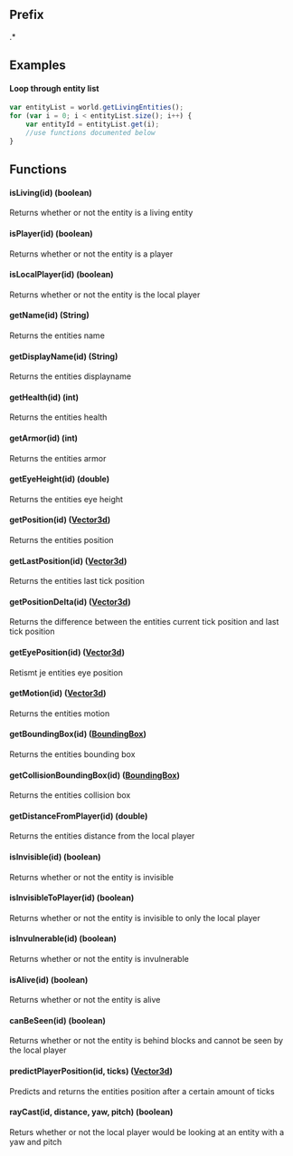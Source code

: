 ## Prefix
.*

## Examples
#### Loop through entity list
```javascript
var entityList = world.getLivingEntities();
for (var i = 0; i < entityList.size(); i++) {
    var entityId = entityList.get(i);
    //use functions documented below
}
```

## Functions
#### isLiving(id) (boolean)
Returns whether or not the entity is a living entity
#### isPlayer(id) (boolean)
Returns whether or not the entity is a player
#### isLocalPlayer(id) (boolean)
Returns whether or not the entity is the local player
#### getName(id) (String)
Returns the entities name
#### getDisplayName(id) (String)
Returns the entities displayname
#### getHealth(id) (int)
Returns the entities health
#### getArmor(id) (int)
Returns the entities armor
#### getEyeHeight(id) (double)
Returns the entities eye height
#### getPosition(id) ([Vector3d](./classes/Vector3d.md))
Returns the entities position
#### getLastPosition(id) ([Vector3d](./classes/Vector3d.md))
Returns the entities last tick position
#### getPositionDelta(id) ([Vector3d](./classes/Vector3d.md))
Returns the difference between the entities current tick position and last tick position
#### getEyePosition(id) ([Vector3d](./classes/Vector3d.md))
Retismt je entities eye position 
#### getMotion(id) ([Vector3d](./classes/Vector3d.md))
Returns the entities motion
#### getBoundingBox(id) ([BoundingBox](./classes/BoundingBox.md))
Returns the entities bounding box
#### getCollisionBoundingBox(id) ([BoundingBox](./classes/BoundingBox.md))
Returns the entities collision box
#### getDistanceFromPlayer(id) (double)
Returns the entities distance from the local player
#### isInvisible(id) (boolean)
Returns whether or not the entity is invisible
#### isInvisibleToPlayer(id) (boolean)
Returns whether or not the entity is invisible to only the local player
#### isInvulnerable(id) (boolean)
Returns whether or not the entity is invulnerable
#### isAlive(id) (boolean)
Returns whether or not the entity is alive
#### canBeSeen(id) (boolean)
Returns whether or not the entity is behind blocks and cannot be seen by the local player
#### predictPlayerPosition(id, ticks) ([Vector3d](./classes/Vector3d.md))
Predicts and returns the entities position after a certain amount of ticks
#### rayCast(id, distance, yaw, pitch) (boolean)
Returs whether or not the local player would be looking at an entity with a yaw and pitch
